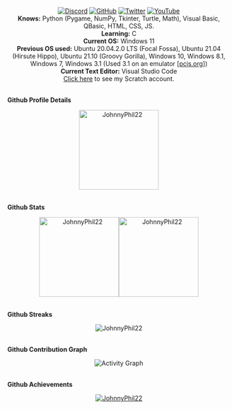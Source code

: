 <p align="center">
    <a href="https://discordapp.com/users/770572659314130975"><img src="https://img.shields.io/badge/Discord-Add%20Friend%20--%20JP22__007%238263-%235865F2" alt="Discord" target="_blank"></a>
    <a href="https://github.com/JohnnyPhil22"><img src="https://img.shields.io/github/followers/JohnnyPhil22?style=social" alt="GitHub" target="_blank"></a>
    <a href="https://twitter.com/johnphilips_995"><img src="https://img.shields.io/twitter/follow/johnphilips_995?style=social" alt="Twitter" target="_blank"></a>
    <a href="https://youtube.com/JohnnyPhil22"><img src="https://img.shields.io/youtube/channel/subscribers/UCSXfnk8CFypkorRJXE256UA?style=social" alt="YouTube" target="_blank"></a><br>    
    <b>Knows:</b> Python (Pygame, NumPy, Tkinter, Turtle, Math), Visual Basic, QBasic, HTML, CSS, JS.<br>
    <b>Learning:</b> C<br>
    <b>Current OS:</b> Windows 11<br>
    <b>Previous OS used:</b> Ubuntu 20.04.2.0 LTS (Focal Fossa), Ubuntu 21.04 (Hirsute Hippo), Ubuntu 21.10 (Groovy Gorilla), Windows 10, Windows 8.1, Windows 7, Windows 3.1 (Used 3.1 on an emulator [<a href="https://www.pcjs.org/software/pcx86/sys/windows/3.10/">pcjs.org</a>])<br>
    <b>Current Text Editor:</b> Visual Studio Code<br>
    <a href="https://scratch.mit.edu/users/IronMan9559/" alt="Scratch" target="_blank">Click here</a> to see my Scratch account.<br>
    <br><summary><b>Github Profile Details</b></summary>
    <p align="center"><img height="180em" src="https://github-profile-summary-cards.vercel.app/api/cards/profile-details?username=JohnnyPhil22&theme=github_dark" alt="JohnnyPhil22" align = "center"/></p>
    <br><summary><b>Github Stats</b></summary>
    <p align="center"><img height="180em" src="https://github-readme-stats.vercel.app/api?username=JohnnyPhil22&hide_border=true&count_private=true&show_icons=true&theme=radical" alt="JohnnyPhil22" align = "center"/><img height="180em" src="https://github-readme-stats.vercel.app/api/top-langs?username=JohnnyPhil22&show_icons=true&locale=en&layout=compact&hide_border=true&theme=radical" alt="JohnnyPhil22" align = "center"/></p>
    <br><summary><b>Github Streaks</b></summary>
    <p align="center"><img src="https://github-readme-streak-stats.herokuapp.com/?user=JohnnyPhil22&theme=black-ice&hide_border=true&stroke=0000&background=0D1117&ring=e05397&fire=e05397&currStreakLabel=e05397" alt="JohnnyPhil22" /></p>
    <br><summary><b>Github Contribution Graph</b></summary>
    <p align="center"<a href="#"><img alt="Activity Graph" src="https://activity-graph.herokuapp.com/graph?username=JohnnyPhil22&bg_color=0D1117&color=e05397&line=e05397&point=FFFFFF&hide_border=true&" /></a></p>
    <br><summary><b>Github Achievements</b></summary>
    <p align="center"> <a href="https://github.com/JohnnyPhil22"><img src="https://github-profile-trophy.vercel.app/?username=JohnnyPhil22&margin-w=5&theme=radical" alt="JohnnyPhil22" /></a></p>
